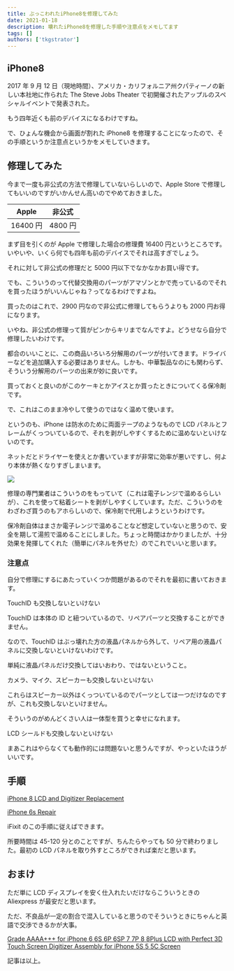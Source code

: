 ```yaml
---
title: ぶっこわれたiPhone8を修理してみた
date: 2021-01-18
description: 壊れたiPhone8を修理した手順や注意点をメモしてます
tags: []
authors: ['tkgstrator']
---
```


## iPhone8

2017 年 9 月 12 日（現地時間）、アメリカ・カリフォルニア州クパティーノの新しい本社地に作られた The Steve Jobs Theater で初開催されたアップルのスペシャルイベントで発表された。

もう四年近くも前のデバイスになるわけですね。

で、ひょんな機会から画面が割れた iPhone8 を修理することになったので、その手順というか注意点というかをメモしていきます。

## 修理してみた

今まで一度も非公式の方法で修理していないらしいので、Apple Store で修理してもいいのですがいかんせん高いのでやめておきました。

|  Apple   | 非公式  |
| :------: | :-----: |
| 16400 円 | 4800 円 |

まず目を引くのが Apple で修理した場合の修理費 16400 円というところです。いやいや、いくら何でも四年も前のデバイスでそれは高すぎでしょう。

それに対して非公式の修理だと 5000 円以下でなかなかお買い得です。

でも、こういうのって代替交換用のパーツがアマゾンとかで売っているのでそれを買ったほうがいいんじゃね？ってなるわけですよね。

買ったのはこれで、2900 円なので非公式に修理してもらうよりも 2000 円お得になります。

いやね、非公式の修理って質がピンからキリまでなんですよ。どうせなら自分で修理したいわけです。

都合のいいことに、この商品いろいろ分解用のパーツが付いてきます。ドライバーなどを追加購入する必要はありません。しかも、中華製品なのにも関わらず、そういう分解用のパーツの出来が妙に良いです。

買っておくと良いのがこのケーキとかアイスとか買ったときについてくる保冷剤です。

で、これはこのまま冷やして使うのではなく温めて使います。

というのも、iPhone は防水のために両面テープのようなもので LCD パネルとフレームがくっついているので、それを剥がしやすくするために温めないといけないのです。

ネットだとドライヤーを使えとか書いていますが非常に効率が悪いですし、何より本体が熱くなりすぎしまいます。

![](https://d3nevzfk7ii3be.cloudfront.net/igi/HWFBtehBMjCQcFAc.huge)

修理の専門業者はこういうのをもっていて（これは電子レンジで温めるらしいが）、これを使って粘着シートを剥がしやすくしています。ただ、こういうのをわざわざ買うのもアホらしいので、保冷剤で代用しようというわけです。

保冷剤自体はまさか電子レンジで温めることなど想定していないと思うので、安全を期して湯煎で温めることにしました。ちょっと時間はかかりましたが、十分効果を発揮してくれた（簡単にパネルを外せた）のでこれでいいと思います。

### 注意点

自分で修理にするにあたっていくつか問題があるのでそれを最初に書いておきます。

TouchID も交換しないといけない

TouchID は本体の ID と紐ついているので、リペアパーツと交換することができません。

なので、TouchID はぶっ壊れた方の液晶パネルから外して、リペア用の液晶パネルに交換しないといけないわけです。

単純に液晶パネルだけ交換してはいおわり、ではないということ。

カメラ、マイク、スピーカーも交換しないといけない

これらはスピーカー以外はくっついているのでパーツとしては一つだけなのですが、これも交換しないといけません。

そういうのがめんどくさい人は一体型を買うと幸せになれます。

LCD シールドも交換しないといけない

まあこれはやらなくても動作的には問題ないと思うんですが、やっといたほうがいいです。

## 手順

[iPhone 8 LCD and Digitizer Replacement](https://www.ifixit.com/Guide/iPhone+8+LCD+and+Digitizer+Replacement/111552)

[iPhone 6s Repair](https://www.ifixit.com/Device/iPhone_6s#Section_Parts_and_Tools)

iFixit のこの手順に従えばできます。

所要時間は 45-120 分とのことですが、ちんたらやっても 50 分で終わりました。最初の LCD パネルを取り外すところができれば楽だと思います。

## おまけ

ただ単に LCD ディスプレイを安く仕入れたいだけならこういうときの Aliexpress が最安だと思います。

ただ、不良品が一定の割合で混入していると思うのでそういうときにちゃんと英語で交渉できるかが大事。

[Grade AAAA+++ for iPhone 6 6S 6P 6SP 7 7P 8 8Plus LCD with Perfect 3D Touch Screen Digitizer Assembly for iPhone 5S 5 5C Screen](https://www.aliexpress.com/item/4000735285145.html)

記事は以上。
